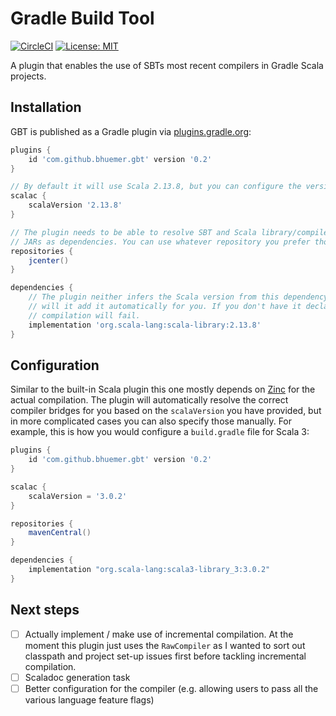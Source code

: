 # Gradle Build Tool

[![CircleCI](https://circleci.com/gh/bhuemer/gbt.svg?style=shield)](https://circleci.com/gh/bhuemer/gbt)
[![License: MIT](https://img.shields.io/badge/License-MIT-yellow.svg)](https://opensource.org/licenses/MIT)

A plugin that enables the use of SBTs most recent compilers in Gradle Scala projects.

## Installation

GBT is published as a Gradle plugin via [plugins.gradle.org](https://plugins.gradle.org/):

```groovy
plugins {
    id 'com.github.bhuemer.gbt' version '0.2'
}

// By default it will use Scala 2.13.8, but you can configure the version.
scalac {
    scalaVersion '2.13.8'
}

// The plugin needs to be able to resolve SBT and Scala library/compiler 
// JARs as dependencies. You can use whatever repository you prefer though.
repositories {
    jcenter()
}

dependencies {
    // The plugin neither infers the Scala version from this dependency nor 
    // will it add it automatically for you. If you don't have it declared
    // compilation will fail.
    implementation 'org.scala-lang:scala-library:2.13.8'
}
```

## Configuration

Similar to the built-in Scala plugin this one mostly depends on [Zinc](https://github.com/sbt/zinc) for the actual
compilation. The plugin will automatically resolve the correct compiler bridges for you based on the `scalaVersion`
you have provided, but in more complicated cases you can also specify those manually. For example, this is how you 
would configure a `build.gradle` file for Scala 3:

```groovy
plugins {
    id 'com.github.bhuemer.gbt' version '0.2'
}

scalac {
    scalaVersion = '3.0.2'
}

repositories {
    mavenCentral()
}

dependencies {
    implementation "org.scala-lang:scala3-library_3:3.0.2"
}
```

## Next steps

- [ ] Actually implement / make use of incremental compilation. At the moment this plugin just uses the `RawCompiler` 
    as I wanted to sort out classpath and project set-up issues first before tackling incremental compilation.
- [ ] Scaladoc generation task
- [ ] Better configuration for the compiler (e.g. allowing users to pass all the various language feature flags)